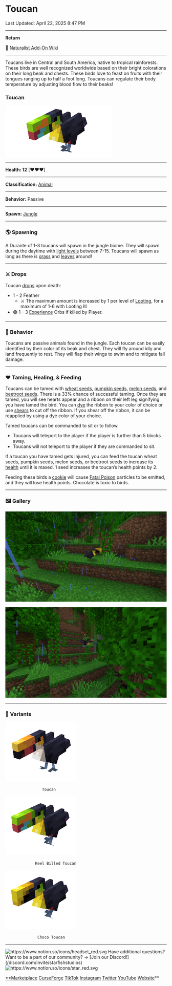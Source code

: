 # Toucan

Last Updated: April 22, 2025 8:47 PM

---

**Return**

🐻 [Naturalist Add-On Wiki](/www.notion.so/1a7a9a61c3f1800c8e32e893d6e7f430?pvs=21)

---

Toucans live in Central and South America, native to tropical rainforests. These birds are well recognized worldwide based on their bright colorations on their long beak and chests. These birds love to feast on fruits with their tongues ranging up to half a foot long. Toucans can regulate their body temperature by adjusting blood flow to their beaks!

<aside>

### **Toucan**

![toucan_bird.gif](toucan_bird.gif)

---

**Health: 12** [♥️♥️♥️]

---

**Classification:** [Animal](/minecraft.fandom.com/wiki/Animal)

---

**Behavior:** Passive

---

**Spawn:** [Jungle](/minecraft.wiki/w/Jungle)

</aside>

---

### 🌎 Spawning

A Durante of 1-3 toucans will spawn in the jungle biome. They will spawn during the daytime with [light levels](/minecraft.fandom.com/wiki/Light) between 7-15. Toucans will spawn as long as there is [grass](/minecraft.fandom.com/wiki/Grass_Block) and [leaves](/minecraft.wiki/w/Leaves) around!

---

### ⚔️ Drops

Toucan [drops](/minecraft.fandom.com/wiki/Drops) upon death:

- 1 - 2 Feather
    - ⚔️ The maximum amount is increased by 1 per level of [Looting](/minecraft.fandom.com/wiki/Looting), for a maximum of 1-6 with Looting III
- 🟢 1 - 3 [Experience](/minecraft.fandom.com/wiki/Experience) Orbs if killed by Player.

---

### 🧠 Behavior

Toucans are passive animals found in the jungle. Each toucan can be easily identified by their color of its beak and chest. They will fly around idly and land frequently to rest. They will flap their wings to swim and to mitigate fall damage.

---

### ❤️ Taming, Healing, & Feeding

Toucans can be tamed with [wheat seeds](/minecraft.wiki/w/Wheat_Seeds), [pumpkin seeds](/minecraft.wiki/w/Pumpkin_Seeds), [melon seeds](/minecraft.wiki/w/Melon_Seeds), and [beetroot seeds](/minecraft.wiki/w/Beetroot_Seeds).  There is a 33% chance of successful taming. Once they are tamed, you will see hearts appear and a ribbon on their left leg signifying you have tamed the bird. You can [dye](/minecraft.fandom.com/wiki/Dye) the ribbon to your color of choice or use [shears](/minecraft.fandom.com/wiki/Shears) to cut off the ribbon. If you shear off the ribbon, it can be reapplied by using a dye color of your choice.

Tamed toucans can be commanded to sit or to follow.

- Toucans will teleport to the player if the player is further than 5 blocks away.
- Toucans will not teleport to the player if they are commanded to sit.

If a toucan you have tamed gets injured, you can feed the toucan wheat seeds, pumpkin seeds, melon seeds, or beetroot seeds to increase its [health](/minecraft.fandom.com/wiki/Health) until it is maxed. 1 seed increases the toucan’s health points by 2.

Feeding these birds a [cookie](/minecraft.wiki/w/Cookie) will cause [Fatal Poison](/minecraft.wiki/w/Fatal_Poison) particles to be emitted, and they will lose health points. Chocolate is toxic to birds.

---

### 🖼️ Gallery

![toocan.PNG](toocan.png)

![touucan.PNG](touucan.png)

---

### 🎨 Variants

![                    Toucan](toucan.gif)

                    Toucan

![                 Keel Billed Toucan](green_toucan.gif)

                 Keel Billed Toucan

![                  Choco Toucan](2toucan.gif)

                  Choco Toucan

---

<aside>
<img src="https://www.notion.so/icons/headset_red.svg" alt="https://www.notion.so/icons/headset_red.svg" width="40px" /> Have additional questions? Want to be a part of our community? → [Join our Discord!](/discord.com/invite/starfishstudios)

</aside>

<aside>
<img src="https://www.notion.so/icons/star_red.svg" alt="https://www.notion.so/icons/star_red.svg" width="40px" />

[**Marketplace](/www.minecraft.net/en-us/marketplace/creator?name=Starfish%20Studios)      [CurseForge](/www.curseforge.com/members/starfish_studios/projects)      [TikTok](/www.tiktok.com/@starfishstudios)      [Instagram](/www.instagram.com/starfishstudiosinc/)      [Twitter](/twitter.com/starfishstudios)      [YouTube](/www.youtube.com/@starfishstudios)      [Website](/starfish-studios.com/)**

</aside>
